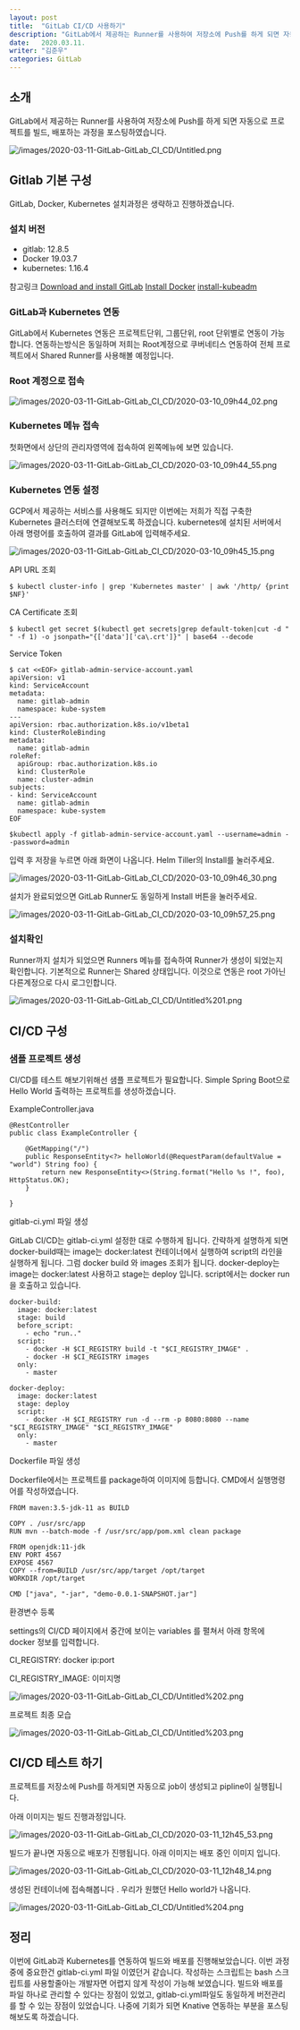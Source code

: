 ```yaml
---
layout: post
title:  "GitLab CI/CD 사용하기"
description: "GitLab에서 제공하는 Runner를 사용하여 저장소에 Push를 하게 되면 자동으로 프로젝트를 빌드, 배포하는 과정을 포스팅하였습니다. "
date:   2020.03.11.
writer: "김준우"
categories: GitLab
---
```

## 소개

GitLab에서 제공하는 Runner를 사용하여 저장소에 Push를 하게 되면 자동으로 프로젝트를 빌드, 배포하는 과정을 포스팅하였습니다. 

![/images/2020-03-11-GitLab-GitLab_CI_CD/Untitled.png](/images/2020-03-11-GitLab-GitLab_CI_CD/Untitled.png)

## Gitlab 기본 구성

GitLab, Docker, Kubernetes 설치과정은 생략하고 진행하겠습니다.    

### 설치 버전

- gitlab: 12.8.5
- Docker 19.03.7
- kubernetes: 1.16.4

참고링크
[Download and install GitLab]([https://about.gitlab.com/install/](https://about.gitlab.com/install/))
[Install Docker]([https://docs.docker.com/install/](https://docs.docker.com/install/))
[install-kubeadm]([https://kubernetes.io/docs/setup/production-environment/tools/kubeadm/install-kubeadm/](https://kubernetes.io/docs/setup/production-environment/tools/kubeadm/install-kubeadm/))

### GitLab과 Kubernetes 연동

GitLab에서 Kubernetes 연동은 프로젝트단위, 그룹단위, root 단위별로 연동이 가능합니다. 연동하는방식은 동일하며 저희는 Root계정으로 쿠버네티스 연동하여 전체 프로젝트에서  Shared Runner를 사용해볼 예정입니다.

### Root 계정으로 접속

![/images/2020-03-11-GitLab-GitLab_CI_CD/2020-03-10_09h44_02.png](/images/2020-03-11-GitLab-GitLab_CI_CD/2020-03-10_09h44_02.png)

### Kubernetes 메뉴 접속

첫화면에서 상단의 관리자영역에 접속하여 왼쪽메뉴에 보면 있습니다.

![/images/2020-03-11-GitLab-GitLab_CI_CD/2020-03-10_09h44_55.png](/images/2020-03-11-GitLab-GitLab_CI_CD/2020-03-10_09h44_55.png)

### Kubernetes 연동 설정

GCP에서 제공하는 서비스를 사용해도 되지만 이번에는 저희가 직접 구축한 Kubernetes 클러스터에 연결해보도록 하겠습니다. kubernetes에 설치된 서버에서 아래 명령어를 호출하여 결과를 GitLab에 입력해주세요.

![/images/2020-03-11-GitLab-GitLab_CI_CD/2020-03-10_09h45_15.png](/images/2020-03-11-GitLab-GitLab_CI_CD/2020-03-10_09h45_15.png)

API URL 조회

    $ kubectl cluster-info | grep 'Kubernetes master' | awk '/http/ {print $NF}'

CA Certificate 조회

    $ kubectl get secret $(kubectl get secrets|grep default-token|cut -d " " -f 1) -o jsonpath="{['data']['ca\.crt']}" | base64 --decode

Service Token

    $ cat <<EOF> gitlab-admin-service-account.yaml
    apiVersion: v1
    kind: ServiceAccount
    metadata:
      name: gitlab-admin
      namespace: kube-system
    ---
    apiVersion: rbac.authorization.k8s.io/v1beta1
    kind: ClusterRoleBinding
    metadata:
      name: gitlab-admin
    roleRef:
      apiGroup: rbac.authorization.k8s.io
      kind: ClusterRole
      name: cluster-admin
    subjects:
    - kind: ServiceAccount
      name: gitlab-admin
      namespace: kube-system
    EOF
    
    $kubectl apply -f gitlab-admin-service-account.yaml --username=admin --password=admin

입력 후 저장을 누르면 아래 화면이 나옵니다. Helm Tiller의 Install를 눌러주세요.

![/images/2020-03-11-GitLab-GitLab_CI_CD/2020-03-10_09h46_30.png](/images/2020-03-11-GitLab-GitLab_CI_CD/2020-03-10_09h46_30.png)

설치가 완료되었으면 GitLab Runner도 동일하게 Install 버튼을 눌러주세요.

![/images/2020-03-11-GitLab-GitLab_CI_CD/2020-03-10_09h57_25.png](/images/2020-03-11-GitLab-GitLab_CI_CD/2020-03-10_09h57_25.png)

### 설치확인

Runner까지 설치가 되었으면 Runners 메뉴를 접속하여 Runner가 생성이 되었는지 확인합니다. 기본적으로 Runner는 Shared 상태입니다. 이것으로 연동은 root 가아닌 다른계정으로 다시 로그인합니다.

![/images/2020-03-11-GitLab-GitLab_CI_CD/Untitled%201.png](/images/2020-03-11-GitLab-GitLab_CI_CD/Untitled%201.png)

## CI/CD 구성

### 샘플 프로젝트 생성

CI/CD를 테스트 해보기위해선 샘플 프로젝트가 필요합니다. Simple Spring Boot으로 Hello World 출력하는 프로젝트를 생성하겠습니다. 

ExampleController.java

    @RestController
    public class ExampleController {
    
        @GetMapping("/")
        public ResponseEntity<?> helloWorld(@RequestParam(defaultValue = "world") String foo) {
            return new ResponseEntity<>(String.format("Hello %s !", foo), HttpStatus.OK);
        }
    
    }

gitlab-ci.yml 파일 생성

GitLab CI/CD는 gitlab-ci.yml 설정한 대로 수행하게 됩니다. 간략하게 설명하게 되면 docker-build때는 image는 docker:latest 컨테이너에서 실행하여 script의 라인을 실행하게 됩니다. 그럼 docker build 와 images 조회가 됩니다. docker-deploy는 image는 docker:latest 사용하고 stage는 deploy 입니다. script에서는 docker run을 호출하고 있습니다.

    docker-build:
      image: docker:latest
      stage: build
      before_script:
        - echo "run.."
      script:
        - docker -H $CI_REGISTRY build -t "$CI_REGISTRY_IMAGE" .
        - docker -H $CI_REGISTRY images
      only:
        - master
    
    docker-deploy:
      image: docker:latest
      stage: deploy
      script:
        - docker -H $CI_REGISTRY run -d --rm -p 8080:8080 --name "$CI_REGISTRY_IMAGE" "$CI_REGISTRY_IMAGE"
      only:
        - master

Dockerfile 파일 생성

Dockerfile에서는 프로젝트를 package하여 이미지에 등합니다. CMD에서 실행명령어를 작성하였습니다.

    FROM maven:3.5-jdk-11 as BUILD
    
    COPY . /usr/src/app
    RUN mvn --batch-mode -f /usr/src/app/pom.xml clean package
    
    FROM openjdk:11-jdk
    ENV PORT 4567
    EXPOSE 4567
    COPY --from=BUILD /usr/src/app/target /opt/target
    WORKDIR /opt/target
    
    CMD ["java", "-jar", "demo-0.0.1-SNAPSHOT.jar"]

환경변수 등록

settings의 CI/CD 페이지에서 중간에 보이는 variables 를 펼쳐서 아래 항목에 docker 정보를 입력합니다. 

 CI_REGISTRY:  docker ip:port

CI_REGISTRY_IMAGE:  이미지명

![/images/2020-03-11-GitLab-GitLab_CI_CD/Untitled%202.png](/images/2020-03-11-GitLab-GitLab_CI_CD/Untitled%202.png)

프로젝트 최종 모습

![/images/2020-03-11-GitLab-GitLab_CI_CD/Untitled%203.png](/images/2020-03-11-GitLab-GitLab_CI_CD/Untitled%203.png)

## CI/CD 테스트 하기

프로젝트를 저장소에 Push를 하게되면 자동으로 job이 생성되고 pipline이 실행됩니다. 

아래 이미지는 빌드 진행과정입니다.

![/images/2020-03-11-GitLab-GitLab_CI_CD/2020-03-11_12h45_53.png](/images/2020-03-11-GitLab-GitLab_CI_CD/2020-03-11_12h45_53.png)

빌드가 끝나면 자동으로 배포가 진행됩니다. 아래 이미지는 배포 중인 이미지 입니다.

![/images/2020-03-11-GitLab-GitLab_CI_CD/2020-03-11_12h48_14.png](/images/2020-03-11-GitLab-GitLab_CI_CD/2020-03-11_12h48_14.png)

생성된 컨테이너에 접속해봅니다 . 우리가 원했던 Hello world가 나옵니다.

![/images/2020-03-11-GitLab-GitLab_CI_CD/Untitled%204.png](/images/2020-03-11-GitLab-GitLab_CI_CD/Untitled%204.png)

## 정리

이번에 GitLab과 Kubernetes를 연동하여 빌드와 배포를 진행해보았습니다. 이번 과정중에 중요한건 gitlab-ci.yml 파일 이였던거 같습니다. 작성하는 스크립트는 bash 스크립트를 사용할줄아는 개발자면 어렵지 않게 작성이 가능해 보였습니다. 빌드와 배포를 파일 하나로 관리할 수 있다는 장점이 있었고, gitlab-ci.yml파일도 동일하게 버전관리를 할 수 있는 장점이 있었습니다.  나중에 기회가 되면 Knative 연동하는 부분을 포스팅해보도록 하겠습니다.
